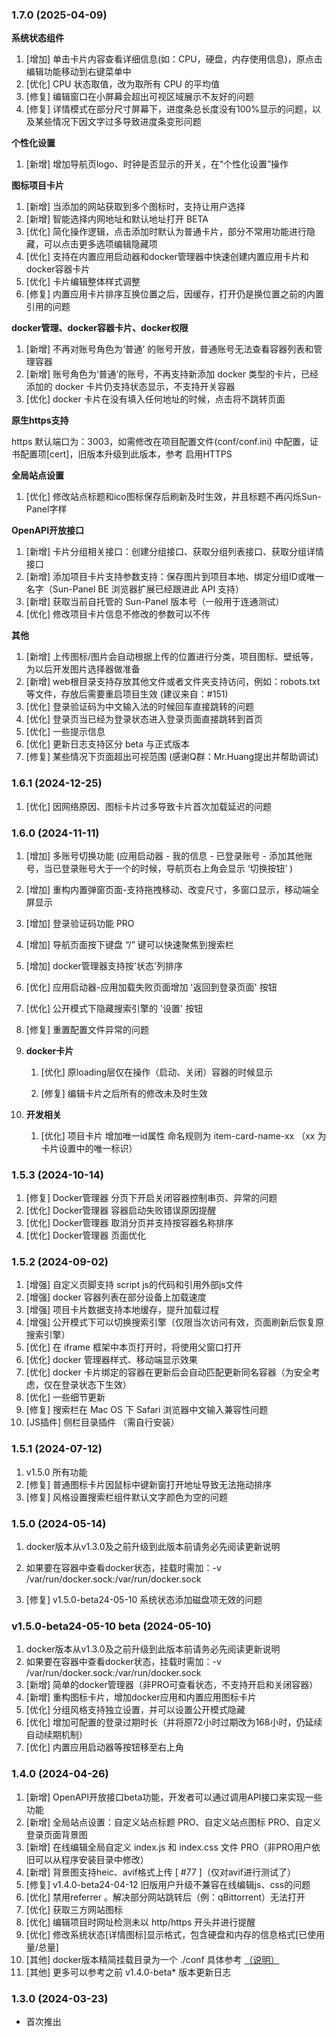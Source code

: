 ### 1.7.0 (2025-04-09)

**系统状态组件**

1. [增加] 单击卡片内容查看详细信息(如：CPU，硬盘，内存使用信息)，原点击编辑功能移动到右键菜单中
1. [优化] CPU 状态取值，改为取所有 CPU 的平均值
1. [修复] 编辑窗口在小屏幕会超出可视区域展示不友好的问题
1. [修复] 详情模式在部分尺寸屏幕下，进度条总长度没有100%显示的问题，以及某些情况下因文字过多导致进度条变形问题

**个性化设置**

1. [新增] 增加导航页logo、时钟是否显示的开关，在“个性化设置”操作

**图标项目卡片**

1. [新增] 当添加的网站获取到多个图标时，支持让用户选择
1. [新增] 智能选择内网地址和默认地址打开 BETA
1. [优化] 简化操作逻辑，点击添加时默认为普通卡片，部分不常用功能进行隐藏，可以点击更多选项编辑隐藏项
1. [优化] 支持在内置应用启动器和docker管理器中快速创建内置应用卡片和docker容器卡片
1. [优化] 卡片编辑整体样式调整
1. [修复] 内置应用卡片排序互换位置之后，因缓存，打开仍是换位置之前的内置引用的问题

**docker管理、docker容器卡片、docker权限**

1. [新增] 不再对账号角色为‘普通’ 的账号开放，普通账号无法查看容器列表和管理容器
1. [新增] 账号角色为‘普通’的账号，不再支持新添加 docker 类型的卡片，已经添加的 docker 卡片仍支持状态显示，不支持开关容器
1. [优化] docker 卡片在没有填入任何地址的时候，点击将不跳转页面

**原生https支持**

https 默认端口为：3003，如需修改在项目配置文件(conf/conf.ini) 中配置，证书配置项[cert]，旧版本升级到此版本，参考 启用HTTPS

**全局站点设置**

1. [优化] 修改站点标题和ico图标保存后刷新及时生效，并且标题不再闪烁Sun-Panel字样

**OpenAPI开放接口**

1. [新增] 卡片分组相关接口：创建分组接口、获取分组列表接口、获取分组详情接口
1. [新增] 添加项目卡片支持参数支持：保存图片到项目本地、绑定分组ID或唯一名字（Sun-Panel BE 浏览器扩展已经跟进此 API 支持）
1. [新增] 获取当前自托管的 Sun-Panel 版本号（一般用于连通测试）
1. [优化] 修改项目卡片信息不修改的参数可以不传

**其他**

1. [新增] 上传图标/图片会自动根据上传的位置进行分类，项目图标、壁纸等，为以后开发图片选择器做准备
1. [新增] web根目录支持存放其他文件或者文件夹支持访问，例如：robots.txt等文件，存放后需要重启项目生效 (建议来自：#151)
1. [优化] 登录验证码为中文输入法的时候回车直接跳转的问题
1. [优化] 登录页当已经为登录状态进入登录页面直接跳转到首页
1. [优化] 一些提示信息
1. [优化] 更新日志支持区分 beta 与正式版本
1. [修复] 某些情况下页面超出可视范围 (感谢Q群：Mr.Huang提出并帮助调试)

### 1.6.1 (2024-12-25)

1. [优化] 因网络原因、图标卡片过多导致卡片首次加载延迟的问题

### 1.6.0 (2024-11-11)

1. [增加] 多账号切换功能 (应用启动器 - 我的信息 - 已登录账号 - 添加其他账号，当已登录账号大于一个的时候，导航页右上角会显示 ‘切换按钮’ )
1. [增加] 重构内置弹窗页面-支持拖拽移动、改变尺寸，多窗口显示，移动端全屏显示
1. [增加] 登录验证码功能 PRO
1. [增加] 导航页面按下键盘 “/” 键可以快速聚焦到搜索栏
1. [增加] docker管理器支持按'状态'列排序
1. [优化] 应用启动器-应用加载失败页面增加 '返回到登录页面' 按钮
1. [优化] 公开模式下隐藏搜索引擎的 '设置' 按钮
1. [修复] 重置配置文件异常的问题
1. **docker卡片**
   
   1. [优化] 原loading层仅在操作（启动、关闭）容器的时候显示
   
   1. [修复] 编辑卡片之后所有的修改未及时生效
   
1. **开发相关**
   
   1. [优化] 项目卡片 增加唯一id属性 命名规则为 item-card-name-xx （xx 为卡片设置中的唯一标识）

### 1.5.3 (2024-10-14)

1. [修复] Docker管理器 分页下开启关闭容器控制串页、异常的问题
1. [优化] Docker管理器 容器启动失败错误原因提醒
1. [优化] Docker管理器 取消分页并支持按容器名称排序
1. [优化] Docker管理器 页面优化

### 1.5.2 (2024-09-02)

1. [增强] 自定义页脚支持 script js的代码和引用外部js文件
1. [增强] docker 容器列表在部分设备上加载速度
1. [增强] 项目卡片数据支持本地缓存，提升加载过程
1. [增强] 公开模式下可以切换搜索引擎（仅限当次访问有效，页面刷新后恢复原搜索引擎）
1. [优化] 在 iframe 框架中本页打开时，将使用父窗口打开
1. [优化] docker 管理器样式、移动端显示效果
1. [优化] docker 卡片绑定的容器在更新后会自动匹配更新同名容器（为安全考虑，仅在登录状态下生效）
1. [优化] 一些细节更新
1. [修复] 搜索栏在 Mac OS 下 Safari 浏览器中文输入兼容性问题
1. [JS插件] 侧栏目录插件 （需自行安装）

### 1.5.1 (2024-07-12)

1. v1.5.0 所有功能
1. [修复] 普通图标卡片因鼠标中键新窗打开地址导致无法拖动排序
1. [修复] 风格设置搜索栏组件默认文字颜色为空的问题

### 1.5.0 (2024-05-14)

1. docker版本从v1.3.0及之前升级到此版本前请务必先阅读更新说明

1. 如果要在容器中查看docker状态，挂载时需加：-v /var/run/docker.sock:/var/run/docker.sock

1. [修复] v1.5.0-beta24-05-10 系统状态添加磁盘项无效的问题

### v1.5.0-beta24-05-10 beta (2024-05-10)

1. docker版本从v1.3.0及之前升级到此版本前请务必先阅读更新说明
1. 如果要在容器中查看docker状态，挂载时需加：-v /var/run/docker.sock:/var/run/docker.sock
1. [新增] 简单的docker管理器（非PRO可查看状态，不支持开启和关闭容器）
1. [新增] 重构图标卡片，增加docker应用和内置应用图标卡片
1. [优化] 分组风格支持独立设置，并可以设置公开模式隐藏
1. [优化] 增加可配置的登录过期时长（并将原72小时过期改为168小时，仍延续自动续期机制）
1. [优化] 内置应用启动器等按钮移至右上角

### 1.4.0 (2024-04-26)

1. [新增] OpenAPI开放接口beta功能，开发者可以通过调用API接口来实现一些功能 
1. [新增] 全局站点设置：自定义站点标题 PRO、自定义站点图标 PRO、自定义登录页面背景图
1. [新增] 在线编辑全局自定义 index.js 和 index.css 文件 PRO（非PRO用户依旧可以从程序安装目录中修改）
1. [新增] 背景图支持heic、avif格式上传 [ #77 ]（仅对avif进行测试了）
1. [修复] v1.4.0-beta24-04-12 旧版用户升级不兼容在线编辑js、css的问题
1. [优化] 禁用referrer 。解决部分网站跳转后（例：qBittorrent）无法打开 
1. [优化] 获取三方网站图标
1. [优化] 编辑项目时网址检测未以 http/https 开头并进行提醒
1. [优化] 修改系统状态[详情图标]显示格式，包含硬盘和内存的信息格式[已使用量/总量]
1. [其他] docker版本精简挂载目录为一个 ./conf 具体参考 [（说明）](https://github.com/hslr-s/sun-panel/discussions/98)
1. [其他] 更多可以参考之前 v1.4.0-beta* 版本更新日志

### 1.3.0 (2024-03-23)

- 首次推出
